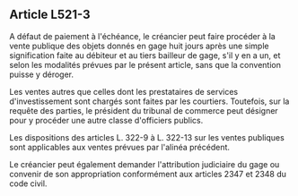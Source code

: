 Article L521-3
----
A défaut de paiement à l'échéance, le créancier peut faire procéder à la vente
publique des objets donnés en gage huit jours après une simple signification
faite au débiteur et au tiers bailleur de gage, s'il y en a un, et selon les
modalités prévues par le présent article, sans que la convention puisse y
déroger.

Les ventes autres que celles dont les prestataires de services d'investissement
sont chargés sont faites par les courtiers. Toutefois, sur la requête des
parties, le président du tribunal de commerce peut désigner pour y procéder une
autre classe d'officiers publics.

Les dispositions des articles L. 322-9 à L. 322-13 sur les ventes publiques sont
applicables aux ventes prévues par l'alinéa précédent.

Le créancier peut également demander l'attribution judiciaire du gage ou
convenir de son appropriation conformément aux articles 2347 et 2348 du code
civil.
